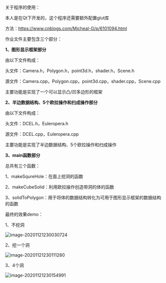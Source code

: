 关于程序的使用：

本人是在Qt下开发的，这个程序还需要额外配置glut库

方法：https://www.cnblogs.com/Micheal-G/p/6101094.html



作业文件主要包含三个部分：

**1、图形显示框架部分**

由以下文件构成：

头文件：Camera.h，Polygon.h，point3d.h，shader.h，Scene.h

源文件：Camera.cpp，Polygon.cpp，point3d.cpp，shader.cpp，Scene.cpp

主要功能是实现了一个可以显示凸/凹多边形的框架

**2、半边数据结构、5个欧拉操作和扫成操作部分**

由以下文件构成：

头文件：DCEL.h，Euleropera.h

源文件：DCEL.cpp，Euleropera.cpp

主要功能是实现了半边数据结构、5个欧拉操作和扫成操作

**3、main函数部分**

总共有三个函数：

1、makeSqureHole：在面上挖洞的函数

2、makeCubeSolid：利用欧拉操作创造带洞的体的函数

3、solidToPolygon：用于将体的数据结构转化为可用于图形显示框架的数据结构的函数



最终的效果demo：

1、不挖洞

![image-20201121230030724](C:\Users\ykx\AppData\Roaming\Typora\typora-user-images\image-20201121230030724.png)

2、挖一个洞

![image-20201121230111280](C:\Users\ykx\AppData\Roaming\Typora\typora-user-images\image-20201121230111280.png)

3、4个洞

![image-20201121230154991](C:\Users\ykx\AppData\Roaming\Typora\typora-user-images\image-20201121230154991.png)